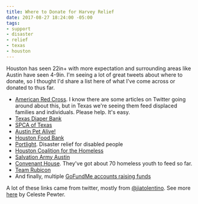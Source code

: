 ```yaml
---
title: Where to Donate for Harvey Relief
date: 2017-08-27 18:24:00 -05:00
tags:
- support
- disaster
- relief
- texas
- houston
---
```


Houston has seen 22in+ with more expectation and surrounding areas like Austin have seen 4-9in. I'm seeing a lot of great tweets about where to donate, so I thought I'd share a list here of what I've come across or donated to thus far.

- [American Red Cross](https://www.redcross.org/donate/hurricane-harvey?campname=Harvey&campmedium=aspot). I know there are some articles on Twitter going around about this, but in Texas we're seeing them feed displaced families and individuals. Please help. It's easy.
- [Texas Diaper Bank](texasdiaperbank.org/)
- [SPCA of Texas](http://spca.org/give)
- [Austin Pet Alive!](https://www.austinpetsalive.org/hurricane-harvey-evacuations/)
- [Houston Food Bank](http://www.houstonfoodbank.org/donate/donate-money/)
- [Portlight](http://portlight.org). Disaster relief for disabled people
- [Houston Coalition for the Homeless](https://www.homelesshouston.org/take-action/donate/)
- [Salvation Army Austin](https://give.salvationarmyusa.org/site/Donation2;jsessionid=00000000.app340b?df_id=27651&mfc_pref=T&27651.donation=form1&NONCE_TOKEN=09144B4DDAFD7687A8B0C5937B421EC6)
- [Convenant House](https://www.covenanthouse.org/donation-options/donate-now). They've got about 70 homeless youth to feed so far.
- [Team Rubicon](https://teamrubiconusa.org/)
- And finally, multiple [GoFundMe accounts raising funds](https://www.gofundme.com/hurricaneharvey)


A lot of these links came from twitter, mostly from [@jiatolentino](https://twitter.com/jiatolentino/status/901851531577884674). See more [here](https://medium.com/@Celeste_pewter/how-to-help-the-victims-of-hurricane-harvey-f876ae7e7ed) by Celeste Pewter.